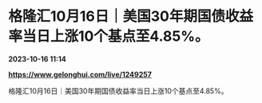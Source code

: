 # 格隆汇10月16日｜美国30年期国债收益率当日上涨10个基点至4.85%。

**2023-10-16 11:14**

**https://www.gelonghui.com/live/1249257**

格隆汇10月16日｜美国30年期国债收益率当日上涨10个基点至4.85%。